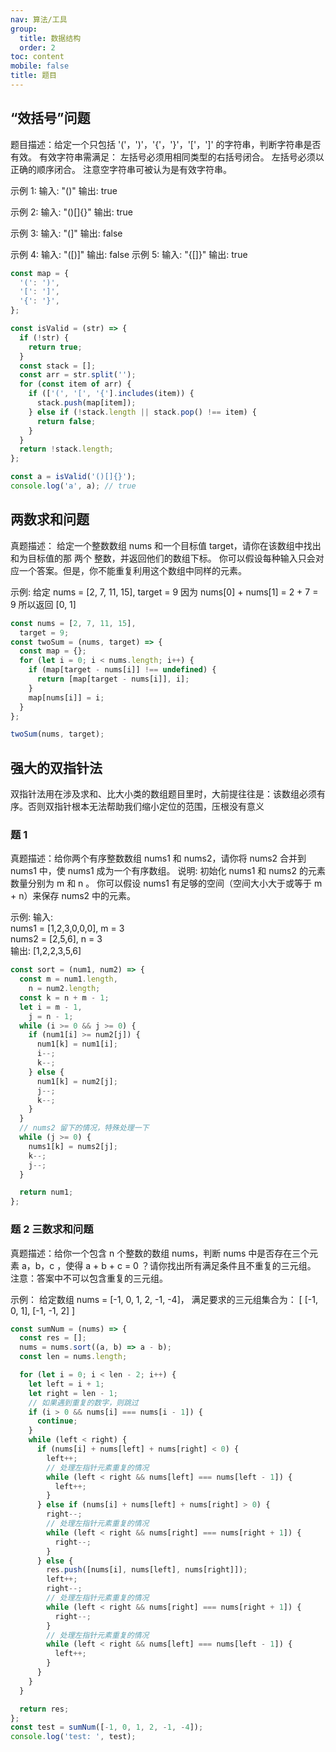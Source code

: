 ```yaml
---
nav: 算法/工具
group:
  title: 数据结构
  order: 2
toc: content
mobile: false
title: 题目
---
```


## “效括号”问题

题目描述：给定一个只包括 '('，')'，'{'，'}'，'['，']' 的字符串，判断字符串是否有效。
有效字符串需满足： 左括号必须用相同类型的右括号闭合。
左括号必须以正确的顺序闭合。
注意空字符串可被认为是有效字符串。

示例 1:
输入: "()"
输出: true

示例 2:
输入: "()[]{}"
输出: true

示例 3:
输入: "(]"
输出: false

示例 4:
输入: "([)]"
输出: false
示例 5:
输入: "{[]}"
输出: true

```js
const map = {
  '(': ')',
  '[': ']',
  '{': '}',
};

const isValid = (str) => {
  if (!str) {
    return true;
  }
  const stack = [];
  const arr = str.split('');
  for (const item of arr) {
    if (['(', '[', '{'].includes(item)) {
      stack.push(map[item]);
    } else if (!stack.length || stack.pop() !== item) {
      return false;
    }
  }
  return !stack.length;
};

const a = isValid('()[]{}');
console.log('a', a); // true
```

## 两数求和问题

真题描述： 给定一个整数数组 nums 和一个目标值 target，请你在该数组中找出和为目标值的那 两个 整数，并返回他们的数组下标。
你可以假设每种输入只会对应一个答案。但是，你不能重复利用这个数组中同样的元素。

示例: 给定 nums = [2, 7, 11, 15], target = 9
因为 nums[0] + nums[1] = 2 + 7 = 9 所以返回 [0, 1]

```js
const nums = [2, 7, 11, 15],
  target = 9;
const twoSum = (nums, target) => {
  const map = {};
  for (let i = 0; i < nums.length; i++) {
    if (map[target - nums[i]] !== undefined) {
      return [map[target - nums[i]], i];
    }
    map[nums[i]] = i;
  }
};

twoSum(nums, target);
```

## 强大的双指针法

双指针法用在涉及求和、比大小类的数组题目里时，大前提往往是：该数组必须有序。否则双指针根本无法帮助我们缩小定位的范围，压根没有意义

### 题 1

真题描述：给你两个有序整数数组 nums1 和 nums2，请你将 nums2 合并到 nums1 中，使 nums1 成为一个有序数组。
说明: 初始化 nums1 和 nums2 的元素数量分别为 m 和 n 。 你可以假设 nums1 有足够的空间（空间大小大于或等于 m + n）来保存 nums2 中的元素。

示例: 输入:  
nums1 = [1,2,3,0,0,0], m = 3  
nums2 = [2,5,6], n = 3  
输出: [1,2,2,3,5,6]

```js
const sort = (num1, num2) => {
  const m = num1.length,
    n = num2.length;
  const k = n + m - 1;
  let i = m - 1,
    j = n - 1;
  while (i >= 0 && j >= 0) {
    if (num1[i] >= num2[j]) {
      num1[k] = num1[i];
      i--;
      k--;
    } else {
      num1[k] = num2[j];
      j--;
      k--;
    }
  }
  // nums2 留下的情况，特殊处理一下
  while (j >= 0) {
    nums1[k] = nums2[j];
    k--;
    j--;
  }

  return num1;
};
```

### 题 2 三数求和问题

真题描述：给你一个包含 n 个整数的数组 nums，判断 nums 中是否存在三个元素 a，b，c ，使得 a + b + c = 0 ？请你找出所有满足条件且不重复的三元组。
注意：答案中不可以包含重复的三元组。

示例： 给定数组 nums = [-1, 0, 1, 2, -1, -4]， 满足要求的三元组集合为： [ [-1, 0, 1], [-1, -1, 2] ]

```js
const sumNum = (nums) => {
  const res = [];
  nums = nums.sort((a, b) => a - b);
  const len = nums.length;

  for (let i = 0; i < len - 2; i++) {
    let left = i + 1;
    let right = len - 1;
    // 如果遇到重复的数字，则跳过
    if (i > 0 && nums[i] === nums[i - 1]) {
      continue;
    }
    while (left < right) {
      if (nums[i] + nums[left] + nums[right] < 0) {
        left++;
        // 处理左指针元素重复的情况
        while (left < right && nums[left] === nums[left - 1]) {
          left++;
        }
      } else if (nums[i] + nums[left] + nums[right] > 0) {
        right--;
        // 处理左指针元素重复的情况
        while (left < right && nums[right] === nums[right + 1]) {
          right--;
        }
      } else {
        res.push([nums[i], nums[left], nums[right]]);
        left++;
        right--;
        // 处理左指针元素重复的情况
        while (left < right && nums[right] === nums[right + 1]) {
          right--;
        }
        // 处理左指针元素重复的情况
        while (left < right && nums[left] === nums[left - 1]) {
          left++;
        }
      }
    }
  }

  return res;
};
const test = sumNum([-1, 0, 1, 2, -1, -4]);
console.log('test: ', test);
```
